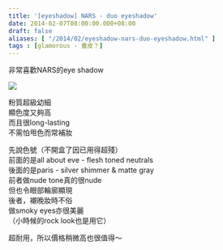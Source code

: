 ```yaml
---
title: '[eyeshadow] NARS - duo eyeshadow'
date: 2014-02-07T08:00:00.000+08:00
draft: false
aliases: [ "/2014/02/eyeshadow-nars-duo-eyeshadow.html" ]
tags : [glamorous - 畫皮？]
---
```


非常喜歡NARS的eye shadow  

[![](https://1.bp.blogspot.com/-pHqDG2v0_6I/XC4UYZMbNmI/AAAAAAAAD8o/HG70b3DU5k4rA-sllpVxkT2wz7V8c8uUQCLcBGAs/s640/h.jpg)](https://1.bp.blogspot.com/-pHqDG2v0_6I/XC4UYZMbNmI/AAAAAAAAD8o/HG70b3DU5k4rA-sllpVxkT2wz7V8c8uUQCLcBGAs/s1600/h.jpg)

粉質超級幼細   
顯色度又夠高  
而且很long-lasting  
不需怕甩色而常補妝    
  
先說色號（不開盒了因已用得超殘）  
前面的是all about eve - flesh toned neutrals   
後面的是paris - silver shimmer & matte gray    
前者做nude tone真的很nude  
但也令眼部輪廓顯現   
後者，襯晚妝時不俗  
做smoky eyes亦很美麗  
（小時候的rock look也是用它）  
  
超耐用，所以價格稍微高也很值得～